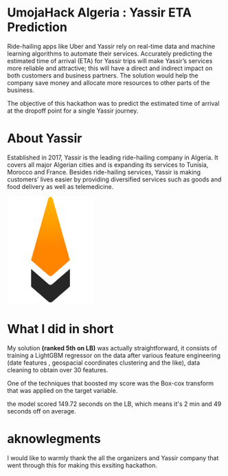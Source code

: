 
# UmojaHack Algeria : Yassir ETA Prediction

Ride-hailing apps like Uber and Yassir rely on real-time data and machine learning algorithms to automate their services. Accurately predicting the estimated time of arrival (ETA) for Yassir trips will make Yassir’s services more reliable and attractive; this will have a direct and indirect impact on both customers and business partners. The solution would help the company save money and allocate more resources to other parts of the business.

The objective of this hackathon was to predict the estimated time of arrival at the dropoff point for a single Yassir journey.

# About Yassir 
Established in 2017, Yassir is the leading ride-hailing company in Algeria. It covers all major Algerian cities and is expanding its services to Tunisia, Morocco and France. Besides ride-hailing services, Yassir is making customers’ lives easier by providing diversified services such as goods and food delivery as well as telemedicine.

<img src="yassir_logo.png" alt="alt text" width="200" height="250">






# What I did in short

My solution **(ranked 5th on LB)** was actually straightforward, it consists of training a LightGBM regressor on the data after various feature engineering (date features , geospacial coordinates clustering and the like), data cleaning to obtain over 30 features. 

One of the techniques that boosted my score was the Box-cox transform that was applied on the target variable. 

the model scored 149.72 seconds on the LB, which means it's 2 min and 49 seconds off on average. 

# aknowlegments

I would like to warmly thank the all the organizers  and Yassir company that went through this for making this exsiting hackathon.
